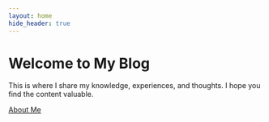 ```yaml
---
layout: home
hide_header: true
---
```


<div class="hero">
  <h1>Welcome to My Blog</h1>
  <p>This is where I share my knowledge, experiences, and thoughts. I hope you find the content valuable.</p>
  <a href="http://miladai.ir" class="btn">About Me</a>
</div>
